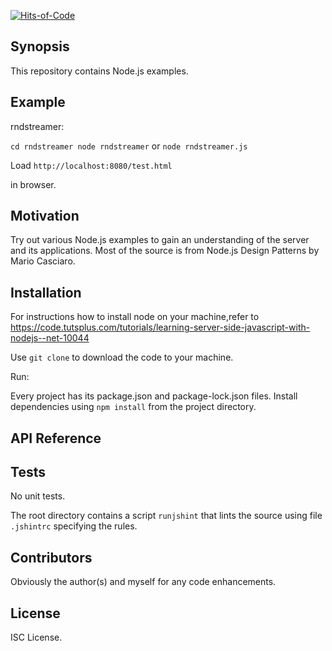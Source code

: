 [![Hits-of-Code](https://hitsofcode.com/github/linusjf/LearnNodeJS?branch=main)](https://hitsofcode.com/github/linusjf/LearnNodeJS/view?branch=main)

## Synopsis

This repository contains Node.js examples.

## Example

rndstreamer:

`cd rndstreamer
node rndstreamer`
    or
`node rndstreamer.js`

Load `http://localhost:8080/test.html`

in browser.

## Motivation

Try out various Node.js examples to gain an understanding of the server and its applications.
Most of the source is from Node.js Design Patterns by Mario Casciaro.

## Installation

For instructions how to install node on your machine,refer to https://code.tutsplus.com/tutorials/learning-server-side-javascript-with-nodejs--net-10044

Use `git clone` to download the code to your machine.

Run:

Every project has its package.json and package-lock.json files.
Install dependencies using `npm install` from the project directory.

## API Reference

## Tests

No unit tests.

The root directory contains a script `runjshint` that lints the source using file `.jshintrc` specifying the rules.

## Contributors

Obviously the author(s) and myself for any code enhancements.

## License

ISC License.
